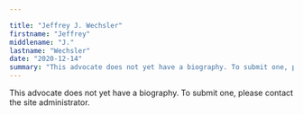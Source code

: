 ```yaml
---

title: "Jeffrey J. Wechsler"
firstname: "Jeffrey"
middlename: "J."
lastname: "Wechsler"
date: "2020-12-14"
summary: "This advocate does not yet have a biography. To submit one, please contact the site administrator."
---
```

This advocate does not yet have a biography. To submit one, please contact the site administrator.

